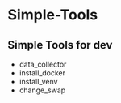 # Simple-Tools
Simple Tools for dev
---

 - data_collector  
 - install_docker  
 - install_venv
 - change_swap